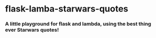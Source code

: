 # flask-lamba-starwars-quotes


### A little playground for flask and lambda, using the best thing ever Starwars quotes!



